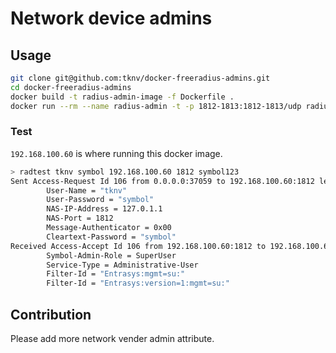 # Network device admins

## Usage

```bash
git clone git@github.com:tknv/docker-freeradius-admins.git
cd docker-freeradius-admins
docker build -t radius-admin-image -f Dockerfile .
docker run --rm --name radius-admin -t -p 1812-1813:1812-1813/udp radius-admin-image -X
```

### Test

`192.168.100.60` is where running this docker image.

```bash
> radtest tknv symbol 192.168.100.60 1812 symbol123
Sent Access-Request Id 106 from 0.0.0.0:37059 to 192.168.100.60:1812 length 74
        User-Name = "tknv"
        User-Password = "symbol"
        NAS-IP-Address = 127.0.1.1
        NAS-Port = 1812
        Message-Authenticator = 0x00
        Cleartext-Password = "symbol"
Received Access-Accept Id 106 from 192.168.100.60:1812 to 192.168.100.60:37059 length 86
        Symbol-Admin-Role = SuperUser
        Service-Type = Administrative-User
        Filter-Id = "Entrasys:mgmt=su:"
        Filter-Id = "Entrasys:version=1:mgmt=su:"

```

## Contribution

Please add more network vender admin attribute.

